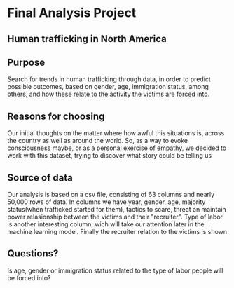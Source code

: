 # Final Analysis Project
## Human trafficking in North America

## Purpose
Search for trends in human trafficking through data, in order to predict possible outcomes, based on gender, age, immigration status, among others, and how these relate to the activity the victims are forced into.

## Reasons for choosing
Our initial thoughts on the matter where how awful this situations is, across the country as well as around the world. So, as a way to evoke consciousness maybe, or as a personal exercise of empathy, we decided to work with this dataset, trying to discover what story could be telling us 

## Source of data
Our analysis is based on a csv file, consisting of 63 columns and nearly 50,000 rows of data.
In columns we have year, gender, age, majority status(when trafficked started for them),  tactics to scare, threat an maintain power relasionship between the victims and their "recruiter".
Type of labor is another interesting column, wich will take our attention later in the machine learning model.
Finally the recruiter relation to the victims is shown 

## Questions?
Is age, gender or immigration status related to the type of labor people will be forced into?




